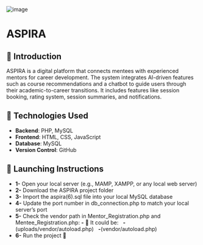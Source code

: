 ![image](https://github.com/user-attachments/assets/c94f3fb0-8eec-4d8c-b4a8-20a9b7de60c0) 
# ASPIRA 

## 🎯 Introduction
ASPIRA is a digital platform that connects mentees with experienced mentors for career development. The system integrates AI-driven features such as course recommendations and a chatbot to guide users through their academic-to-career transitions. It includes features like session booking, rating system, session summaries, and notifications.


## 🔧 Technologies Used
- **Backend**: PHP, MySQL
- **Frontend**: HTML, CSS, JavaScript 
- **Database**: MySQL 
- **Version Control**: GitHub


## 🚀 Launching Instructions
- **1-** Open your local server (e.g., MAMP, XAMPP, or any local web server) 
- **2-** Download the ASPIRA project folder
- **3-** Import the aspira(6).sql file into your local MySQL database 
- **4-** Update the port number in db_connection.php to match your local server’s port 
- **5-** Check the vendor path in Mentor_Registration.php and Mentee_Registration.php:
  **-** 📌 It could be:
      **-**(uploads/vendor/autoload.php)
      **-**(vendor/autoload.php)
- **6-** Run the project 🚀

